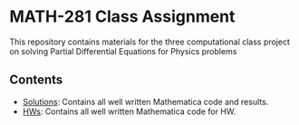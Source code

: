 # MATH-281 Class Assignment
This repository contains materials for the three computational class project on solving Partial Differential Equations for Physics problems

## Contents

- [Solutions](./Well_WritTen_NB): Contains all well written Mathematica code and results.
- [HWs](./Assignment_folder): Contains all well written Mathematica code for HW.
